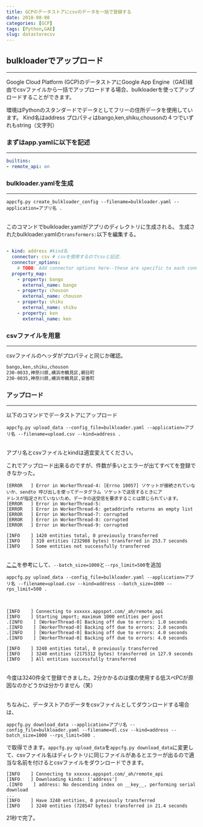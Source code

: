 ```yaml
---
title: GCPのデータストアにcsvのデータを一括で登録する
date: 2018-08-08
categories: [GCP]
tags: [Python,GAE]
slug: datastorecsv
---
```

## bulkloaderでアップロード
---

Google Cloud Platform (GCP)のデータストアにGoogle App Engine（GAE)経由でcsvファイルから一括でアップロードする場合、bulkloaderを使ってアップロードすることができます。

環境はPythonのスタンダードでデータとしてフリーの住所データを使用しています。
Kind名はaddress プロパティはbango,ken,shiku,chousonの４つでいずれもstring（文字列）

### まずはapp.yamlに以下を記述
---

```yaml
builtins:
- remote_api: on
```

### bulkloader.yamlを生成
---

```
appcfg.py create_bulkloader_config --filename=bulkloader.yaml --application=アプリ名 .
```

<br>このコマンドでbulkloader.yamlがアプリのディレクトリに生成される。
生成されたbulkloader.yamlの`transformers:`以下を編集する。<br>

```yaml

- kind: address #kind名
  connector: csv # csvを使用するのでcsvと記述.
  connector_options:
    # TODO: Add connector options here--these are specific to each connector.
  property_map:
    - property: bango
      external_name: bango
    - property: chouson
      external_name: chouson
    - property: shiku
      external_name: shiku
    - property: ken
      external_name: ken

```

### csvファイルを用意
---

csvファイルのヘッダがプロパティと同じか確認。

```txt
bango,ken,shiku,chouson
230-0033,神奈川県,横浜市鶴見区,朝日町
230-0035,神奈川県,横浜市鶴見区,安善町
```

### アップロード
---

以下のコマンドでデータストアにアップロード

```
appcfg.py upload_data --config_file=bulkloader.yaml --application=アプリ名 --filename=upload.csv --kind=address .
```

<br>アプリ名とcsvファイルとkindは適宜変えてください。<br>

これでアップロード出来るのですが、件数が多いとエラーが出てすべてを登録できなかった。<br>

```
[ERROR   ] Error in WorkerThread-4: [Errno 10057] ソケットが接続されていないか、sendto 呼び出しを使ってデータグラム ソケットで送信するときにア
ドレスが指定されていないため、データの送受信を要求することは禁じられています。
[ERROR   ] Error in WorkerThread-5:
[ERROR   ] Error in WorkerThread-6: getaddrinfo returns an empty list
[ERROR   ] Error in WorkerThread-7: corrupted
[ERROR   ] Error in WorkerThread-8: corrupted
[ERROR   ] Error in WorkerThread-9: corrupted

[INFO    ] 1420 entities total, 0 previously transferred
[INFO    ] 310 entities (232988 bytes) transferred in 253.7 seconds
[INFO    ] Some entities not successfully transferred
```

<br>[ここ](https://stackoverflow.com/questions/5466900/google-app-engine-bulkloader-unexpected-thread-death)を参考にして、`--batch_size=1000`と`--rps_limit=500`を追加<br>

```
appcfg.py upload_data --config_file=bulkloader.yaml --application=アプリ名 --filename=upload.csv --kind=address --batch_size=1000 --rps_limit=500 .
```

<br>

```
[INFO    ] Connecting to xxxxxx.appspot.com/_ah/remote_api
[INFO    ] Starting import; maximum 1000 entities per post
.[INFO    ] [WorkerThread-0] Backing off due to errors: 1.0 seconds
.[INFO    ] [WorkerThread-0] Backing off due to errors: 2.0 seconds
.[INFO    ] [WorkerThread-0] Backing off due to errors: 4.0 seconds
.[INFO    ] [WorkerThread-0] Backing off due to errors: 4.0 seconds

[INFO    ] 3240 entities total, 0 previously transferred
[INFO    ] 3240 entities (2175312 bytes) transferred in 127.9 seconds
[INFO    ] All entities successfully transferred
```

<br>今度は3240件全て登録できました。2分かかるのは僕の使用する低スペPCが原因なのかどうかは分かりません（笑）

<br>ちなみに、データストアのデータをcsvファイルとしてダウンロードする場合は、<br>

```
appcfg.py download_data --application=アプリ名 --config_file=bulkloader.yaml --filename=dl.csv --kind=address --batch_size=1000 --rps_limit=500 .
```

で取得できます。`appcfg.py upload_data`を`appcfg.py download_data`に変更して、csvファイル名はディレクトリに同じファイルがあるとエラーが出るので適当な名前を付けるとcsvファイルをダウンロードできます。<br>

```
[INFO    ] Connecting to xxxxxx.appspot.com/_ah/remote_api
[INFO    ] Downloading kinds: ['address']
.[INFO    ] address: No descending index on __key__, performing serial download
...
[INFO    ] Have 3240 entities, 0 previously transferred
[INFO    ] 3240 entities (728547 bytes) transferred in 21.4 seconds
```

21秒で完了。<br>